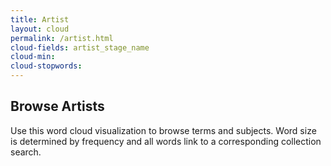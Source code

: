 ```yaml
---
title: Artist
layout: cloud
permalink: /artist.html
cloud-fields: artist_stage_name
cloud-min: 
cloud-stopwords:
---
```


## Browse Artists

Use this word cloud visualization to browse terms and subjects.
Word size is determined by frequency and all words link to a corresponding collection search.
